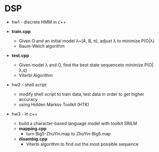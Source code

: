 # DSP
- hw1 - discrete HMM in c++
 - **train.cpp**
    - Given O and an initial model λ=(A, B, π), adjust λ to minimize P(O|λ)
    - Baum-Welch algorithm 
  
  - **test.cpp** 
    - Given model λ and O, find the best state sequenceto minimize P(O|λ,q)
    - Viterbi Algorithm


- hw2 - shell script
  - modify shell script to train data, test data in order to get higher accuracy
  - using Hidden Markov Toolkit (HTK) 


- hw3 - in c++
  - build a character-based language model with toolkit SRILM
  - **mapping.cpp**
    - turn Big5-ZhuYin.map to ZhuYin-Big5.map
  - **disambig.cpp**
    - Viterbi algorithm to find out the most possible sequence
